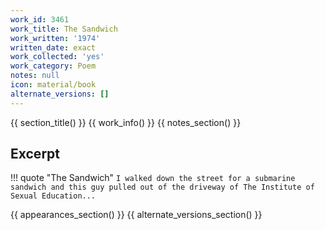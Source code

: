 ```yaml
---
work_id: 3461
work_title: The Sandwich
work_written: '1974'
written_date: exact
work_collected: 'yes'
work_category: Poem
notes: null
icon: material/book
alternate_versions: []
---
```


{{ section_title() }}
{{ work_info() }}
{{ notes_section() }}
## Excerpt
!!! quote "The Sandwich"
    ```
    I walked down the street for a submarine
    sandwich
    and this guy pulled out of the driveway
    of The Institute of Sexual Education...
    ```

{{ appearances_section() }}
{{ alternate_versions_section() }}